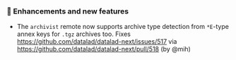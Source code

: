 ### 💫 Enhancements and new features

- The `archivist` remote now supports archive type detection
  from `*E`-type annex keys for `.tgz` archives too.
  Fixes https://github.com/datalad/datalad-next/issues/517 via
  https://github.com/datalad/datalad-next/pull/518 (by @mih)
